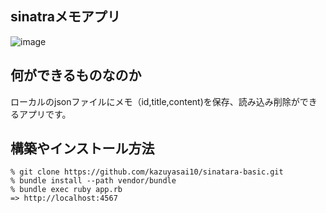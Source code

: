 ## sinatraメモアプリ

![image](https://user-images.githubusercontent.com/66502196/104883858-bf12f300-59a8-11eb-939b-f4ef36d8eb49.png)


## 何ができるものなのか
ローカルのjsonファイルにメモ（id,title,content)を保存、読み込み削除ができるアプリです。

## 構築やインストール方法

```
% git clone https://github.com/kazuyasai10/sinatara-basic.git
% bundle install --path vendor/bundle
% bundle exec ruby app.rb
=> http://localhost:4567
```

